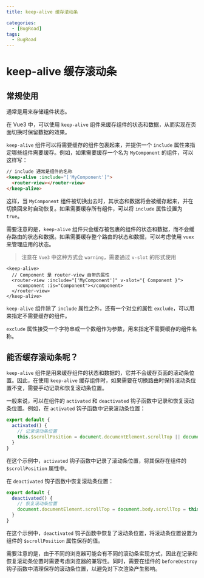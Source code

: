 ```yaml
---
title: keep-alive 缓存滚动条

categories:
  - [BugRoad]
tags: 
  - BugRoad
---
```


# keep-alive 缓存滚动条

## 常规使用

通常是用来存储组件状态。

在 Vue3 中，可以使用 `keep-alive` 组件来缓存组件的状态和数据，从而实现在页面切换时保留数据的效果。

`keep-alive` 组件可以将需要缓存的组件包裹起来，并提供一个 `include` 属性来指定哪些组件需要缓存。例如，如果需要缓存一个名为 `MyComponent` 的组件，可以这样写：

```html
// include 通常是组件的名称
<keep-alive :include="['MyComponent']">
  <router-view></router-view>
</keep-alive>
```

这样，当 `MyComponent` 组件被切换出去时，其状态和数据将会被缓存起来，并在切换回来时自动恢复。如果需要缓存所有组件，可以将 `include` 属性设置为 `true`。

需要注意的是，`keep-alive` 组件只会缓存被包裹的组件的状态和数据，而不会缓存路由的状态和数据。如果需要缓存整个路由的状态和数据，可以考虑使用 `vuex` 来管理应用的状态。

> 注意在 `Vue3` 中这种方式会 `warning`，需要通过 `v-slot` 的形式使用

```vue
<keep-alive>
  // Component 是 router-view 自带的属性
  <router-view :include="['MyComponent']" v-slot="{ Component }">
    <component :is="Component"></component>
  </router-view>
</keep-alive>
```

`keep-alive` 组件除了 `include` 属性之外，还有一个对立的属性 `exclude`，可以用来指定不需要缓存的组件。

`exclude` 属性接受一个字符串或一个数组作为参数，用来指定不需要缓存的组件名称。

## 能否缓存滚动条呢？

`keep-alive` 组件是用来缓存组件的状态和数据的，它并不会缓存页面的滚动条位置。因此，在使用 `keep-alive` 缓存组件时，如果需要在切换路由时保持滚动条位置不变，需要手动记录和恢复滚动条位置。

一般来说，可以在组件的 `activated` 和 `deactivated` 钩子函数中记录和恢复滚动条位置。例如，在 `activated` 钩子函数中记录滚动条位置：

```javascript
export default {
  activated() {
    // 记录滚动条位置
    this.$scrollPosition = document.documentElement.scrollTop || document.body.scrollTop;
  }
}
```

在这个示例中，`activated` 钩子函数中记录了滚动条位置，将其保存在组件的 `$scrollPosition` 属性中。

在 `deactivated` 钩子函数中恢复滚动条位置：

```javascript
export default {
  deactivated() {
    // 恢复滚动条位置
    document.documentElement.scrollTop = document.body.scrollTop = this.$scrollPosition || 0;
  }
}
```

在这个示例中，`deactivated` 钩子函数中恢复了滚动条位置，将滚动条位置设置为组件的 `$scrollPosition` 属性保存的值。

需要注意的是，由于不同的浏览器可能会有不同的滚动条实现方式，因此在记录和恢复滚动条位置时需要考虑浏览器的兼容性。同时，需要在组件的 `beforeDestroy` 钩子函数中清理保存的滚动条位置，以避免对下次渲染产生影响。

